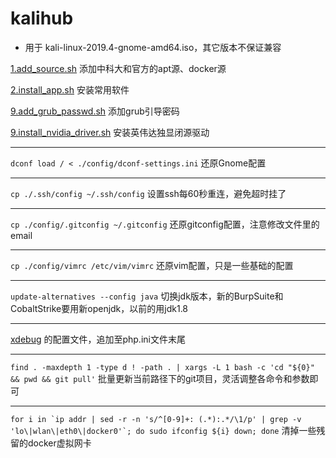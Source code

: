 # kalihub

- 用于 kali-linux-2019.4-gnome-amd64.iso，其它版本不保证兼容

[1.add_source.sh](./1.add_source.sh) 添加中科大和官方的apt源、docker源

[2.install_app.sh](./2.install_app.sh) 安装常用软件

[9.add_grub_passwd.sh](./9.add_grub_passwd.sh) 添加grub引导密码

[9.install_nvidia_driver.sh](./9.install_nvidia_driver.sh) 安装英伟达独显闭源驱动

---

`dconf load / < ./config/dconf-settings.ini` 还原Gnome配置

---

`cp ./.ssh/config ~/.ssh/config` 设置ssh每60秒重连，避免超时挂了

---

`cp ./config/.gitconfig ~/.gitconfig` 还原gitconfig配置，注意修改文件里的email

---

`cp ./config/vimrc /etc/vim/vimrc` 还原vim配置，只是一些基础的配置

---

`update-alternatives --config java` 切换jdk版本，新的BurpSuite和CobaltStrike要用新openjdk，以前的用jdk1.8

---

[xdebug](./config/php.ini) 的配置文件，追加至php.ini文件末尾

---

`find . -maxdepth 1 -type d ! -path . | xargs -L 1 bash -c 'cd "${0}" && pwd && git pull'` 批量更新当前路径下的git项目，灵活调整各命令和参数即可

---

```for i in `ip addr | sed -r -n 's/^[0-9]+: (.*):.*/\1/p' | grep -v 'lo\|wlan\|eth0\|docker0'`; do sudo ifconfig ${i} down; done``` 清掉一些残留的docker虚拟网卡